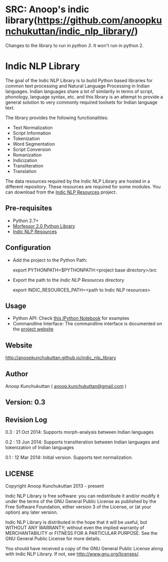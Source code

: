 # SRC: Anoop's indic library(https://github.com/anoopkunchukuttan/indic_nlp_library/)
Changes to the library to run in _python 3_. It won't run in python 2.

# Indic NLP Library

The goal of the Indic NLP Library is to build Python based libraries for common text processing and Natural Language Processing in Indian languages. Indian languages share a lot of similarity in terms of script, phonology, language syntax, etc. and this library is an attempt to provide a general solution to very commonly required toolsets for Indian language text.

The library provides the following functionalities:

- Text Normalization
- Script Information
- Tokenization
- Word Segmentation
- Script Conversion
- Romanization
- Indicization
- Transliteration
- Translation

The data resources required by the Indic NLP Library are hosted in a different repository. These resources are required for some modules. You can download from the [Indic NLP Resources](https://github.com/anoopkunchukuttan/indic_nlp_resources) project.

## Pre-requisites

- Python 2.7+
- [Morfessor 2.0 Python Library](http://www.cis.hut.fi/projects/morpho/morfessor2.shtml)
- [Indic NLP Resources](https://github.com/anoopkunchukuttan/indic_nlp_resources)

## Configuration
- Add the project to the Python Path: 

    export PYTHONPATH=$PYTHONPATH:\<project base directory\>/src

- Export the path to the _Indic NLP Resources_ directory

    export INDIC_RESOURCES_PATH=\<path to Indic NLP resources\> 

## Usage 

- Python API: Check [this IPython Notebook](http://nbviewer.ipython.org/url/anoopkunchukuttan.github.io/indic_nlp_library/doc/indic_nlp_examples.ipynb) 
for examples
- Commandline Interface: The commandline interface is documented on the [project website](http://anoopkunchukuttan.github.io/indic_nlp_library)

## Website

http://anoopkunchukuttan.github.io/indic_nlp_library 

## Author
Anoop Kunchukuttan ( anoop.kunchukuttan@gmail.com )

## Version: 0.3

## Revision Log
0.3 : 21 Oct 2014: Supports morph-analysis between Indian languages

0.2 : 13 Jun 2014: Supports transliteration between Indian languages and tokenization of Indian languages 

0.1 : 12 Mar 2014: Initial version. Supports text normalization.

## LICENSE

Copyright Anoop Kunchukuttan 2013 - present
 
Indic NLP Library is free software: you can redistribute it and/or modify
it under the terms of the GNU General Public License as published by
the Free Software Foundation, either version 3 of the License, or
(at your option) any later version.

Indic NLP Library is distributed in the hope that it will be useful, 
but WITHOUT ANY WARRANTY; without even the implied warranty of 
MERCHANTABILITY or FITNESS FOR A PARTICULAR PURPOSE.  See the 
GNU General Public License for more details. 

You should have received a copy of the GNU General Public License 
along with Indic NLP Library.  If not, see <http://www.gnu.org/licenses/>.

